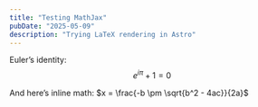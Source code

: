 ```yaml
---
title: "Testing MathJax"
pubDate: "2025-05-09"
description: "Trying LaTeX rendering in Astro"
---
```


Euler’s identity:
$$
e^{i\pi} + 1 = 0
$$

And here’s inline math: $x = \frac{-b \pm \sqrt{b^2 - 4ac}}{2a}$

